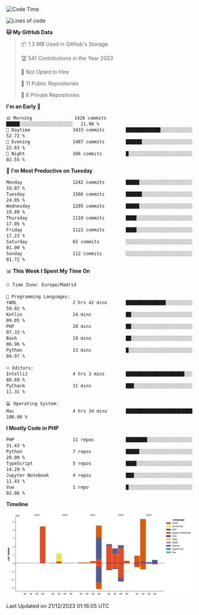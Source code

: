 <!--START_SECTION:waka-->
![Code Time](http://img.shields.io/badge/Code%20Time-4%20hrs%2034%20mins-blue)

![Lines of code](https://img.shields.io/badge/From%20Hello%20World%20I%27ve%20Written-23.7%20million%20lines%20of%20code-blue)

**🐱 My GitHub Data** 

> 📦 1.3 MB Used in GitHub's Storage 
 > 
> 🏆 541 Contributions in the Year 2023
 > 
> 🚫 Not Opted to Hire
 > 
> 📜 11 Public Repositories 
 > 
> 🔑 6 Private Repositories 
 > 
**I'm an Early 🐤** 

```text
🌞 Morning                1426 commits        █████░░░░░░░░░░░░░░░░░░░░   21.90 % 
🌆 Daytime                3433 commits        █████████████░░░░░░░░░░░░   52.72 % 
🌃 Evening                1487 commits        ██████░░░░░░░░░░░░░░░░░░░   22.83 % 
🌙 Night                  166 commits         █░░░░░░░░░░░░░░░░░░░░░░░░   02.55 % 
```
📅 **I'm Most Productive on Tuesday** 

```text
Monday                   1242 commits        █████░░░░░░░░░░░░░░░░░░░░   19.07 % 
Tuesday                  1566 commits        ██████░░░░░░░░░░░░░░░░░░░   24.05 % 
Wednesday                1295 commits        █████░░░░░░░░░░░░░░░░░░░░   19.89 % 
Thursday                 1110 commits        ████░░░░░░░░░░░░░░░░░░░░░   17.05 % 
Friday                   1122 commits        ████░░░░░░░░░░░░░░░░░░░░░   17.23 % 
Saturday                 65 commits          ░░░░░░░░░░░░░░░░░░░░░░░░░   01.00 % 
Sunday                   112 commits         ░░░░░░░░░░░░░░░░░░░░░░░░░   01.72 % 
```


📊 **This Week I Spent My Time On** 

```text
🕑︎ Time Zone: Europe/Madrid

💬 Programming Languages: 
YAML                     2 hrs 42 mins       ███████████████░░░░░░░░░░   59.02 % 
Kotlin                   24 mins             ██░░░░░░░░░░░░░░░░░░░░░░░   09.05 % 
PHP                      20 mins             ██░░░░░░░░░░░░░░░░░░░░░░░   07.33 % 
Bash                     19 mins             ██░░░░░░░░░░░░░░░░░░░░░░░   06.96 % 
Python                   13 mins             █░░░░░░░░░░░░░░░░░░░░░░░░   04.97 % 

🔥 Editors: 
IntelliJ                 4 hrs 3 mins        ██████████████████████░░░   88.69 % 
PyCharm                  31 mins             ███░░░░░░░░░░░░░░░░░░░░░░   11.31 % 

💻 Operating System: 
Mac                      4 hrs 34 mins       █████████████████████████   100.00 % 
```

**I Mostly Code in PHP** 

```text
PHP                      11 repos            ████████░░░░░░░░░░░░░░░░░   31.43 % 
Python                   7 repos             █████░░░░░░░░░░░░░░░░░░░░   20.00 % 
TypeScript               5 repos             ████░░░░░░░░░░░░░░░░░░░░░   14.29 % 
Jupyter Notebook         4 repos             ███░░░░░░░░░░░░░░░░░░░░░░   11.43 % 
Vue                      1 repo              █░░░░░░░░░░░░░░░░░░░░░░░░   02.86 % 
```



**Timeline**

![Lines of Code chart](https://raw.githubusercontent.com/danisoronellas/danisoronellas/main/assets/bar_graph.png)


 Last Updated on 21/12/2023 01:16:05 UTC
<!--END_SECTION:waka-->

